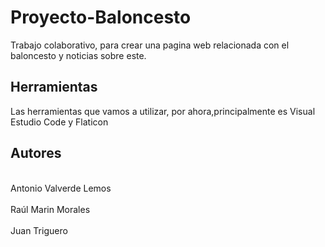# Proyecto-Baloncesto
Trabajo colaborativo, para crear una pagina web relacionada con el baloncesto y noticias sobre este.

## Herramientas
Las herramientas que vamos a utilizar, por ahora,principalmente es Visual Estudio Code y Flaticon

## Autores
<br>Antonio Valverde Lemos</br>
<br>Raúl Marin Morales</br>
<br>Juan Triguero </br>
